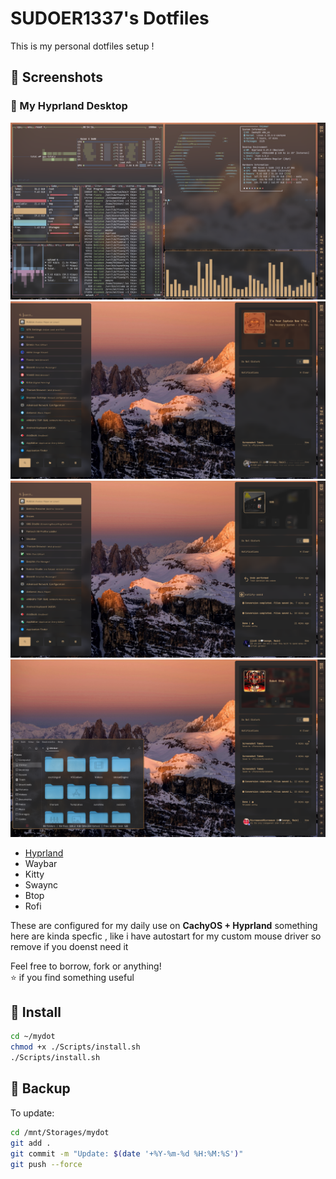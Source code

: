 # SUDOER1337's Dotfiles

This is my personal dotfiles setup !

## 󰋩 Screenshots

### 🔶 My Hyprland Desktop
![Screenshot1](Screenshots/Image1.png)
![Screenshot2](Screenshots/Image2.png)
![Screenshot3](Screenshots/Image3.png)
![Screenshot4](Screenshots/Image4.png)

-  [Hyprland](https://github.com/hyprwm/Hyprland)
-  Waybar
-  Kitty
-  Swaync
-  Btop
-  Rofi



These are configured for my daily use on **CachyOS + Hyprland**
something here are kinda specfic , like i have autostart for my custom mouse driver so remove if you doenst need it

Feel free to borrow, fork or anything!  
 ⭐ if you find something useful

##  Install

```bash
cd ~/mydot
chmod +x ./Scripts/install.sh
./Scripts/install.sh 
``````
## 󰆓 Backup

To update:

```bash
cd /mnt/Storages/mydot
git add .
git commit -m "Update: $(date '+%Y-%m-%d %H:%M:%S')"
git push --force
